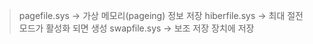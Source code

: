 > pagefile.sys -> 가상 메모리(pageing) 정보 저장
> hiberfile.sys -> 최대 절전 모드가 활성화 되면 생성
> swapfile.sys -> 보조 저장 장치에 저장

